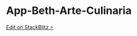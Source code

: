 # App-Beth-Arte-Culinaria

[Edit on StackBlitz ⚡️](https://stackblitz.com/edit/ionic-5-angular-10-start-template-wfzw8u)